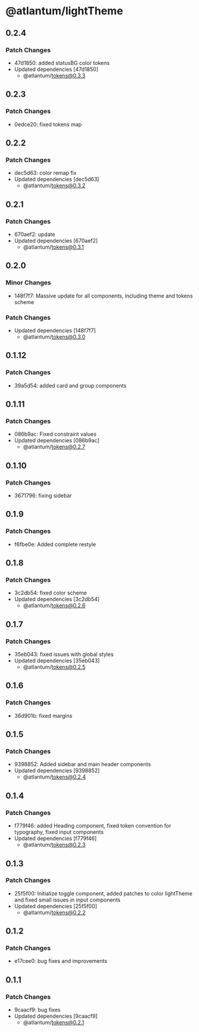 # @atlantum/lightTheme

## 0.2.4

### Patch Changes

-   47d1850: added statusBG color tokens
-   Updated dependencies [47d1850]
    -   @atlantum/tokens@0.3.3

## 0.2.3

### Patch Changes

-   0edce20: fixed tokens map

## 0.2.2

### Patch Changes

-   dec5d63: color remap fix
-   Updated dependencies [dec5d63]
    -   @atlantum/tokens@0.3.2

## 0.2.1

### Patch Changes

-   670aef2: update
-   Updated dependencies [670aef2]
    -   @atlantum/tokens@0.3.1

## 0.2.0

### Minor Changes

-   148f7f7: Massive update for all components, including theme and tokens scheme

### Patch Changes

-   Updated dependencies [148f7f7]
    -   @atlantum/tokens@0.3.0

## 0.1.12

### Patch Changes

-   39a5d54: added card and group components

## 0.1.11

### Patch Changes

-   086b9ac: Fixed constraint values
-   Updated dependencies [086b9ac]
    -   @atlantum/tokens@0.2.7

## 0.1.10

### Patch Changes

-   3671796: fixing sidebar

## 0.1.9

### Patch Changes

-   f6fbe0e: Added complete restyle

## 0.1.8

### Patch Changes

-   3c2db54: fixed color scheme
-   Updated dependencies [3c2db54]
    -   @atlantum/tokens@0.2.6

## 0.1.7

### Patch Changes

-   35eb043: fixed issues with global styles
-   Updated dependencies [35eb043]
    -   @atlantum/tokens@0.2.5

## 0.1.6

### Patch Changes

-   36d901b: fixed margins

## 0.1.5

### Patch Changes

-   9398852: Added sidebar and main header components
-   Updated dependencies [9398852]
    -   @atlantum/tokens@0.2.4

## 0.1.4

### Patch Changes

-   f779f46: added Heading component, fixed token convention for typography, fixed input components
-   Updated dependencies [f779f46]
    -   @atlantum/tokens@0.2.3

## 0.1.3

### Patch Changes

-   25f5f00: Initialize toggle component, added patches to color lightTheme and fixed small issues in input components
-   Updated dependencies [25f5f00]
    -   @atlantum/tokens@0.2.2

## 0.1.2

### Patch Changes

-   e17cee0: bug fixes and improvements

## 0.1.1

### Patch Changes

-   9caacf9: bug fixes
-   Updated dependencies [9caacf9]
    -   @atlantum/tokens@0.2.1
